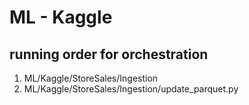 # ML - Kaggle

## running order for orchestration 
1. ML/Kaggle/StoreSales/Ingestion
2. ML/Kaggle/StoreSales/Ingestion/update_parquet.py